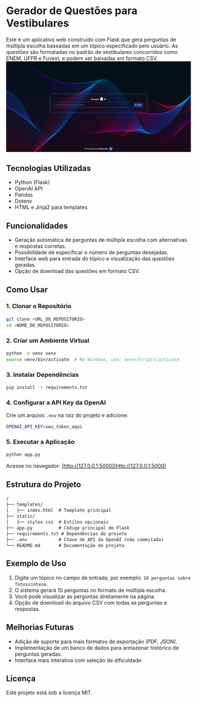 # Gerador de Questões para Vestibulares

Este é um aplicativo web construído com Flask que gera perguntas de múltipla escolha baseadas em um tópico especificado pelo usuário. As questões são formatadas no padrão de vestibulares concorridos como ENEM, UFPR e Fuvest, e podem ser baixadas em formato CSV.
![imagem do projeto](/static/Design%20AnswerAi.png)

## Tecnologias Utilizadas
- Python (Flask)
- OpenAI API
- Pandas
- Dotenv
- HTML e Jinja2 para templates

## Funcionalidades
- Geração automática de perguntas de múltipla escolha com alternativas e respostas corretas.
- Possibilidade de especificar o número de perguntas desejadas.
- Interface web para entrada do tópico e visualização das questões geradas.
- Opção de download das questões em formato CSV.

## Como Usar
### 1. Clonar o Repositório
```sh
git clone <URL_DO_REPOSITORIO>
cd <NOME_DO_REPOSITORIO>
```

### 2. Criar um Ambiente Virtual
```sh
python -m venv venv
source venv/bin/activate  # No Windows, use: venv\Scripts\activate
```

### 3. Instalar Dependências
```sh
pip install -r requirements.txt
```

### 4. Configurar a API Key da OpenAI
Crie um arquivo `.env` na raiz do projeto e adicione:
```sh
OPENAI_API_KEY=seu_token_aqui
```

### 5. Executar a Aplicação
```sh
python app.py
```
Acesse no navegador: [http://127.0.0.1:5000](http://127.0.0.1:5000)

## Estrutura do Projeto
```
/
├── templates/
│   ├── index.html  # Template principal
├── static/
│   ├── styles.css  # Estilos opcionais
├── app.py          # Código principal do Flask
├── requirements.txt # Dependências do projeto
├── .env            # Chave de API da OpenAI (não commitada)
└── README.md       # Documentação do projeto
```

## Exemplo de Uso
1. Digite um tópico no campo de entrada, por exemplo: `10 perguntas sobre fotossíntese`.
2. O sistema gerará 10 perguntas no formato de múltipla escolha.
3. Você pode visualizar as perguntas diretamente na página.
4. Opção de download do arquivo CSV com todas as perguntas e respostas.

## Melhorias Futuras
- Adição de suporte para mais formatos de exportação (PDF, JSON).
- Implementação de um banco de dados para armazenar histórico de perguntas geradas.
- Interface mais interativa com seleção de dificuldade.

## Licença
Este projeto está sob a licença MIT.

